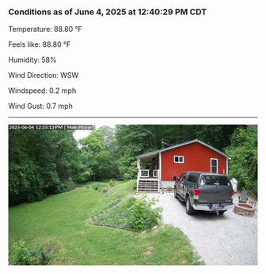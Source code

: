 ### Conditions as of June 4, 2025 at 12:40:29 PM CDT 

Temperature: 88.80 &deg;F

Feels like: 88.80 &deg;F

Humidity: 58%

Wind Direction: WSW

Windspeed: 0.2 mph

Wind Gust: 0.7 mph

---

<img src="./images/latest.jpeg"/>

